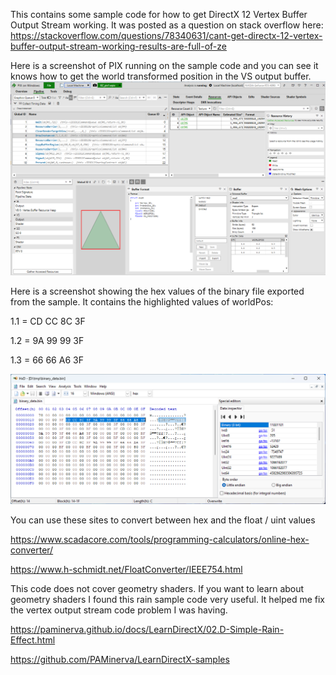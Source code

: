 This contains some sample code for how to get DirectX 12 Vertex Buffer Output Stream working.
It was posted as a question on stack overflow here: https://stackoverflow.com/questions/78340631/cant-get-directx-12-vertex-buffer-output-stream-working-results-are-full-of-ze

Here is a screenshot of PIX running on the sample code and you can see it knows how to get the world transformed position in the VS output buffer.
![alt text](https://github.com/ryan-de-boer/DirectX12SampleCode/blob/main/DX12_OutputStream_BzTuts4/PixVSOutputShowsCorrectWorldPos.png)

Here is a screenshot showing the hex values of the binary file exported from the sample.
It contains the highlighted values of worldPos:

1.1 = CD CC 8C 3F

1.2 = 9A 99 99 3F

1.3 = 66 66 A6 3F

![alt text](https://github.com/ryan-de-boer/DirectX12SampleCode/blob/main/DX12_OutputStream_BzTuts4/HxDViewOfDataInHex.png)

You can use these sites to convert between hex and the float / uint values

https://www.scadacore.com/tools/programming-calculators/online-hex-converter/

https://www.h-schmidt.net/FloatConverter/IEEE754.html

This code does not cover geometry shaders. If you want to learn about geometry shaders I found this rain sample code very useful. It helped me fix the vertex output stream code problem I was having.

https://paminerva.github.io/docs/LearnDirectX/02.D-Simple-Rain-Effect.html

https://github.com/PAMinerva/LearnDirectX-samples
